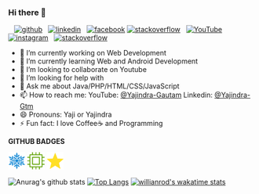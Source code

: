 ### Hi there 👋

&nbsp;&nbsp; [<img src='https://cdn.jsdelivr.net/npm/simple-icons@3.0.1/icons/github.svg' alt='github' height='30'>](https://github.com/https://github.com/Yajindra-Gautam) &nbsp; [<img src='https://cdn.jsdelivr.net/npm/simple-icons@3.0.1/icons/linkedin.svg' alt='linkedin' height='30'>](https://www.linkedin.com/in/https://github.com/Yajindra-Gautam/) &nbsp;  [<img src='https://cdn.jsdelivr.net/npm/simple-icons@3.0.1/icons/facebook.svg' alt='facebook' height='30'>](https://www.facebook.com/https://www.facebook.com/Yajindra-Gautam-363088744518991/)   [<img src='https://cdn.jsdelivr.net/npm/simple-icons@3.0.1/icons/stackoverflow.svg' alt='stackoverflow' height='30'>](https://stackoverflow.com/users/https://stackoverflow.com/users/12989057/yajindra-gautam?tab=profile)    &nbsp;    [<img src='https://cdn.jsdelivr.net/npm/simple-icons@3.0.1/icons/youtube.svg' alt='YouTube' height='30'>](https://www.youtube.com/channel/https://www.youtube.com/channel/UCWAgcau1QvLw2Bl_5lgHeSA?view_as=subscriber) &nbsp;    [<img src='https://cdn.jsdelivr.net/npm/simple-icons@3.0.1/icons/instagram.svg' alt='instagram' height='30'>](https://www.instagram.com/https://www.instagram.com/yajindragtm//) &nbsp; [<img src='https://cdn.jsdelivr.net/npm/simple-icons@3.0.1/icons/stackoverflow.svg' alt='stackoverflow' height='30'>](https://stackoverflow.com/users/https://stackoverflow.com/users/12989057/yajindra-gautam?tab=profile)

- 🔭 I’m currently working on Web Development
- 🌱 I’m currently learning Web and Android Development
- 👯 I’m looking to collaborate on Youtube
- 🤔 I’m looking for help with 
- 💬 Ask me about Java/PHP/HTML/CSS/JavaScript
- 📫 How to reach me: 
     YouTube: <a href="https://www.facebook.com/Yajindra-Gautam-363088744518991/">@Yajindra-Gautam</a>
     Linkedin: <a href="https://www.linkedin.com/in/yajindra-gtm/">@Yajindra-Gtm</a>
- 😄 Pronouns: Yaji or Yajindra
- ⚡ Fun fact: I love Coffee☕ and Programming <br>
<p><strong>GITHUB BADGES</strong></p>
<a href='https://archiveprogram.github.com/'><img src='https://raw.githubusercontent.com/acervenky/animated-github-badges/master/assets/acbadge.gif' width='35' height='35'></a> <a href='https://docs.github.com/en/developers'><img src='https://raw.githubusercontent.com/acervenky/animated-github-badges/master/assets/devbadge.gif' width='35' height='35'></a> <a href='https://stars.github.com/'><img src='https://raw.githubusercontent.com/acervenky/animated-github-badges/master/assets/starbadge.gif' width='35' height='35'></a>

![Anurag's github stats](https://github-readme-stats.vercel.app/api?username=Yajindra-Gautam&show_icons=true&theme=radical)
[![Top Langs](https://github-readme-stats.vercel.app/api/top-langs/?username=Yajindra-Gautam&langs_count=8&show_icons=true&theme=radical)](https://github.com/anuraghazra/github-readme-stats)
[![willianrod's wakatime stats](https://github-readme-stats.vercel.app/api/wakatime?username=Yajindra-Gautam&show_icons=true&theme=radical)](https://github.com/anuraghazra/github-readme-stats)




